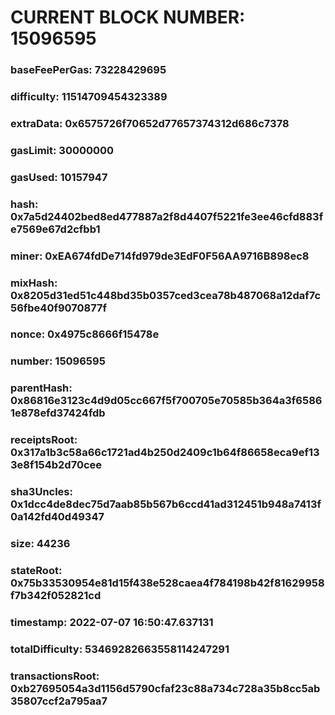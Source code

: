 # CURRENT BLOCK NUMBER: 15096595

### baseFeePerGas: 73228429695
### difficulty: 11514709454323389
### extraData: 0x6575726f70652d77657374312d686c7378
### gasLimit: 30000000
### gasUsed: 10157947
### hash: 0x7a5d24402bed8ed477887a2f8d4407f5221fe3ee46cfd883fe7569e67d2cfbb1
### miner: 0xEA674fdDe714fd979de3EdF0F56AA9716B898ec8
### mixHash: 0x8205d31ed51c448bd35b0357ced3cea78b487068a12daf7c56fbe40f9070877f
### nonce: 0x4975c8666f15478e
### number: 15096595
### parentHash: 0x86816e3123c4d9d05cc667f5f700705e70585b364a3f65861e878efd37424fdb
### receiptsRoot: 0x317a1b3c58a66c1721ad4b250d2409c1b64f86658eca9ef133e8f154b2d70cee
### sha3Uncles: 0x1dcc4de8dec75d7aab85b567b6ccd41ad312451b948a7413f0a142fd40d49347
### size: 44236
### stateRoot: 0x75b33530954e81d15f438e528caea4f784198b42f81629958f7b342f052821cd
### timestamp: 2022-07-07 16:50:47.637131
### totalDifficulty: 53469282663558114247291
### transactionsRoot: 0xb27695054a3d1156d5790cfaf23c88a734c728a35b8cc5ab35807ccf2a795aa7
